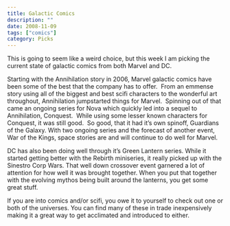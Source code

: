 ```yaml
---
title: Galactic Comics
description: ""
date: 2008-11-09
tags: ["comics"]
category: Picks
---
```



<p>This is going to seem like a weird choice, but this week I am picking the current state of galactic comics from both Marvel and DC.</p>

<p>Starting with the Annihilation story in 2006, Marvel galactic comics have been some of the best that the company has to offer.&nbsp; From an emmense story using all of the biggest and best scifi characters to the wonderful art throughout, Annihilation jumpstarted things for Marvel.&nbsp; Spinning out of that came an ongoing series for Nova which quickly led into a sequel to Annihilation, Conquest.&nbsp; While using some lesser known characters for Conquest, it was still good.&nbsp; So good, that it had it’s own spinoff, Guardians of the Galaxy. With two ongoing series and the forecast of another event, War of the Kings, space stories are and will continue to do well for Marvel.</p>

<p>DC has also been doing well through it’s Green Lantern series. While it started getting better with the Rebirth miniseries, it really picked up with the Sinestro Corp Wars. That well down crossover event garnered a lot of attention for how well it was brought together. When you put that together with the evolving mythos being built around the lanterns, you get some great stuff.</p>

<p>If you are into comics and/or scifi, you owe it to yourself to check out one or both of the universes. You can find many of these in trade inexpensively making it a great way to get acclimated and introduced to either.</p>
